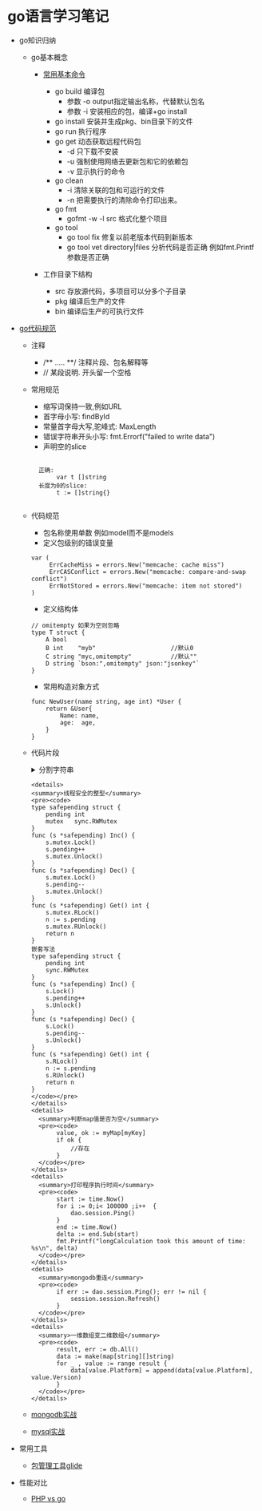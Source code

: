 # go语言学习笔记

- go知识归纳
  - go基本概念
    - [常用基本命令](https://github.com/astaxie/build-web-application-with-golang/blob/master/zh/01.3.md)
       - go build 编译包
            - 参数 -o output指定输出名称，代替默认包名
            - 参数 -i 安装相应的包，编译+go install
       - go install 安装并生成pkg、bin目录下的文件
       - go run  执行程序
       - go get 动态获取远程代码包
            - -d 只下载不安装
            - -u 强制使用网络去更新包和它的依赖包
            - -v 显示执行的命令
       - go clean
            - -i 清除关联的包和可运行的文件
            - -n 把需要执行的清除命令打印出来。
       - go fmt 
            - gofmt -w -l src 格式化整个项目
       - go tool
            - go tool fix 修复以前老版本代码到新版本
            - go tool vet directory|files 分析代码是否正确 例如fmt.Printf参数是否正确


    - 工作目录下结构
       - src 存放源代码，多项目可以分多个子目录
       - pkg 编译后生产的文件 
       - bin 编译后生产的可执行文件

- [go代码规范](http://colobu.com/2017/02/07/write-idiomatic-golang-codes/?hmsr=toutiao.io&utm_medium=toutiao.io&utm_source=toutiao.io)

   - 注释
       - /** .....  **/ 注释片段、包名解释等
       - // 某段说明. 开头留一个空格

   - 常用规范
       - 缩写词保持一致,例如URL
       - 首字母小写: findById
       - 常量首字母大写,驼峰式: MaxLength
       - 错误字符串开头小写: fmt.Errorf("failed to write data")
       - 声明空的slice
       <pre><code>
       正确:
            var t []string
       长度为0的slice:
            t := []string{}
       </code></pre>

   - 代码规范
       - 包名称使用单数 例如model而不是models
       - 定义包级别的错误变量
       ```
       var (
	        ErrCacheMiss = errors.New("memcache: cache miss")
	        ErrCASConflict = errors.New("memcache: compare-and-swap conflict")
	        ErrNotStored = errors.New("memcache: item not stored")
	   )
       ```
       - 定义结构体
       ```
       // omitempty 如果为空则忽略
       type T struct {
           A bool
           B int    "myb"                     //默认0
           C string "myc,omitempty"           //默认""
           D string `bson:",omitempty" json:"jsonkey"`
       }
       ```
       - 常用构造对象方式
       ```
       func NewUser(name string, age int) *User {
           return &User{
               Name: name,
               age:  age,
           }
       }
       ```

   - 代码片段
         <details>
         <summary>分割字符串</summary>
         <pre><code>
         str := "223,344,"
         fmt.Println(strings.Contains(str,","))
         s := strings.Split(str,",")
         for j := 0; j< len(s) ; j++  {
            fmt.Println(s[j])
         }
         </code></pre>
         </details>

         <details>
         <summary>线程安全的整型</summary>
         <pre><code>
         type safepending struct {
             pending int
             mutex   sync.RWMutex
         }
         func (s *safepending) Inc() {
             s.mutex.Lock()
             s.pending++
             s.mutex.Unlock()
         }
         func (s *safepending) Dec() {
             s.mutex.Lock()
             s.pending--
             s.mutex.Unlock()
         }
         func (s *safepending) Get() int {
             s.mutex.RLock()
             n := s.pending
             s.mutex.RUnlock()
             return n
         }
         嵌套写法
         type safepending struct {
             pending int
             sync.RWMutex
         }
         func (s *safepending) Inc() {
             s.Lock()
             s.pending++
             s.Unlock()
         }
         func (s *safepending) Dec() {
             s.Lock()
             s.pending--
             s.Unlock()
         }
         func (s *safepending) Get() int {
             s.RLock()
             n := s.pending
             s.RUnlock()
             return n
         }
         </code></pre>
         </details>
         <details>
           <summary>判断map值是否为空</summary>
           <pre><code>
                value, ok := myMap[myKey]
                if ok {
                    //存在
                }
           </code></pre>
         </details>
         <details>
           <summary>打印程序执行时间</summary>
           <pre><code>
                start := time.Now()
                for i := 0;i< 100000 ;i++  {
                    dao.session.Ping()
                }
                end := time.Now()
                delta := end.Sub(start)
                fmt.Printf("longCalculation took this amount of time: %s\n", delta)
           </code></pre>
         </details>
         <details>
           <summary>mongodb重连</summary>
           <pre><code>
                if err := dao.session.Ping(); err != nil {
                    session.session.Refresh()
                }
           </code></pre>
         </details>
         <details>
           <summary>一维数组变二维数组</summary>
           <pre><code>
                result, err := db.All()
                data := make(map[string][]string)
                for _ , value := range result {
                    data[value.Platform] = append(data[value.Platform], value.Version)
                }
           </code></pre>
         </details>

   - [mongodb实战](https://github.com/leonguo/go/blob/master/db/mongodb/mongo.md)
   - [mysql实战](https://github.com/leonguo/go/blob/master/db/mysql/mysql.md)


- 常用工具
   - [包管理工具glide](http://www.jianshu.com/p/5e681d3906f0)

- 性能对比
   - [ PHP vs go ](https://dannyvankooten.com/laravel-to-golang/)